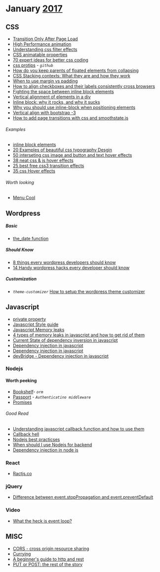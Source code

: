 # January [2017]
[2017]: https://github.com/gistnoor/Links/tree/master/Year

## CSS
* [Transition Only After Page Load](https://css-tricks.com/transitions-only-after-page-load/)
* [High Performance animation](https://www.html5rocks.com/en/tutorials/speed/high-performance-animations/)
* [Understanding css  filter effects](https://www.html5rocks.com/en/tutorials/filters/understanding-css/)
* [CSS animatable properties](http://oli.jp/2010/css-animatable-properties/)
* [70 expert ideas for better css coding](https://hackhands.com/70-Expert-Ideas-For-Better-CSS-Coding/)
* [css protips](https://github.com/AllThingsSmitty/css-protips) - _`github`_
* [How do you keep parents of floated elements from collapsing](stackoverflow.com/questions/218760/how-do-you-keep-parents-of-floated-elements-from-collapsing)
* [CSS Stacking contexts: What they are and how they work](https://tiffanybbrown.com/2015/09/css-stacking-contexts-wtf/)
* [When to use margin vs padding](http://stackoverflow.com/questions/2189452/when-to-use-margin-vs-padding-in-css)
* [How to align checkboxes and their labels consistently cross browsers](http://stackoverflow.com/questions/306252/how-to-align-checkboxes-and-their-labels-consistently-cross-browsers/306593#306593)
* [Fighting the space between inline block elements](https://css-tricks.com/fighting-the-space-between-inline-block-elements/)
* [Vertical alignment of elements in a div](http://stackoverflow.com/questions/79461/vertical-alignment-of-elements-in-a-div/84616)
* [Inline block: why it rocks, and why it sucks](https://robertnyman.com/2010/02/24/css-display-inline-block-why-it-rocks-and-why-it-sucks/)
* [Why you should use inline-block when positioning elements](http://joshnh.com/weblog/why-you-should-use-inline-block-when-positioning-elements/)
* [Vertical align with bootstrap -3](http://stackoverflow.com/questions/20547819/vertical-align-with-bootstrap-3/25517025#25517025)
* [How to add page transitions with css and smoothstate.js](https://css-tricks.com/add-page-transitions-css-smoothstate-js/)


###### Examples
* [inline block elements](http://karenmenezes.com/inlineblockelements/)
* [20 Examples of beautiful css typography Desgin](https://wdexplorer.com/20-examples-beautiful-css-typography-design/)
* [50 interseting css image and button and text hover effects](http://bashooka.com/coding/css-image-button-text-hover-effects/)
* [38 neat css & js hover effects](http://www.cssdesignawards.com/articles/round-up-38-neat-css-js-hover-effects/101/)
* [25 best free css3 transition effects](http://www.designrazor.net/free-css3-transition-effects-download/)
* [35 css Hover effects](http://ninodezign.com/35-awesome-image-hover-effect-with-pure-css3-part-1/)

###### Worth looking
* [Menu Cool](http://www.menucool.com/)

## Wordpress

##### Basic
* [the_date function](http://buildwpyourself.com/the-date-function-display-date/)

##### Should Know
* [8 things every wordpress developers should know](http://www.spiralclick.com/blog/8-things-every-wordpress-developer-should-know)
* [14 Handy wordpress hacks every developer should know](https://premium.wpmudev.org/blog/14-handy-wordpress-hacks-every-developer-should-know/)


##### Customization
* _``theme-customizer``_ [How to setup the wordpress theme customizer](http://buildwpyourself.com/wordpress-theme-customizer/)


## Javascript
* [private property](http://www.crockford.com/javascript/private.html)
* [Javascript Style guide](https://github.com/airbnb/javascript)
* [Javascript Memory leaks](http://javascript.info/tutorial/memory-leaks)
* [4 types of memory leaks in javascript and how to get rid of them](https://auth0.com/blog/four-types-of-leaks-in-your-javascript-code-and-how-to-get-rid-of-them/)
* [Current State of dependency inversion in javascript](http://blog.wolksoftware.com/the-current-state-of-dependency-inversion-in-javascript)
* [Dependency injection in javascript](http://krasimirtsonev.com/blog/article/Dependency-injection-in-JavaScript)
* [Dependency injection in javascript](http://www.yusufaytas.com/dependency-injection-in-javascript/)
* [devBridge - Dependency injection in javascript](https://www.devbridge.com/articles/dependency-injection-in-javascript/)

### Nodejs

#### Worth peeking
* [Bookshelf](http://bookshelfjs.org/)- _``orm``_
* [Passport](http://passportjs.org/docs) - _``Authenticatino middleware``_
* [Promises](https://www.promisejs.org/)

###### Good Read
* [Understanding javascript callback function and how to use them](http://javascriptissexy.com/understand-javascript-callback-functions-and-use-them/)
* [Callback hell](http://callbackhell.com/)
* [Nodejs best practicses](http://justbuildsomething.com/node-js-best-practices/)
* [When should I use Nodejs for backend](http://www.atulr.com/blog-atul/web/2016/11/05/nodejs-usage.html)
* [Dependency injection in node js](https://blog.risingstack.com/dependency-injection-in-node-js/)

### React
* [Ractjs.co](https://reactjs.co/)

### jQuery
* [Difference between event.stopPropagation and event.preventDefault](http://stackoverflow.com/questions/5963669/whats-the-difference-between-event-stoppropagation-and-event-preventdefault)

### Video
* [What the heck is event loop?](https://www.youtube.com/watch?v=8aGhZQkoFbQ)

## MISC
* [CORS - cross origin resource sharing](https://en.wikipedia.org/wiki/Cross-origin_resource_sharing)
* [Currying](https://en.wikipedia.org/wiki/Currying)
* [A beginner's guide to http and rest](https://code.tutsplus.com/tutorials/a-beginners-guide-to-http-and-rest--net-16340)
* [PUT or POST: the rest of the story](https://jcalcote.wordpress.com/2008/10/16/put-or-post-the-rest-of-the-story/)
